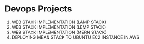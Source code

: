 # Devops Projects

1. WEB STACK IMPLEMENTATION (LAMP STACK)
2. WEB STACK IMPLEMENTATION (LEMP STACK)
3. WEB STACK IMPLEMENTATION (MERN STACK)
4. DEPLOYING MEAN STACK TO UBUNTU EC2 INSTANCE IN AWS
